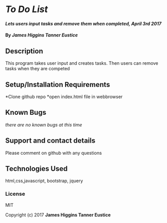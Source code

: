 # _To Do List_

#### _Lets users input tasks and remove them when completed, April 3rd 2017_

#### By _**James Higgins Tanner Eustice**_

## Description

This program takes user input and creates tasks. Then users can remove tasks when they are competed

## Setup/Installation Requirements

*Clone github repo
*open index.html file in webbrowser



## Known Bugs

_there are no known bugs at this time_

## Support and contact details

Please comment on github with any questions

## Technologies Used

html,css,javascript, bootstrap, jquery
### License

MIT

Copyright (c) 2017 **James Higgins Tanner Eustice**

